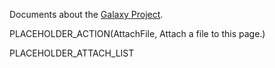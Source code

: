 <slot name="documents/linkbox" />

Documents about the [Galaxy Project](/src/galaxy-project/index.md).

PLACEHOLDER_ACTION(AttachFile, Attach a file to this page.)

PLACEHOLDER_ATTACH_LIST
